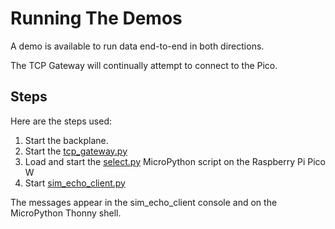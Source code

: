 # Running The Demos

A demo is available to run data end-to-end in both directions.

The TCP Gateway will continually attempt to connect to the Pico.

## Steps
Here are the steps used:

1. Start the backplane.
2. Start the [tcp_gateway.py](https://github.com/MrYsLab/python_banyan/blob/tcp_gateway/python_banyan/utils/tcp_gateway/tcp_gateway.py)
3. Load and start the [select.py](https://github.com/MrYsLab/python_banyan/blob/master/python_banyan/utils/tcp_gateway/pico_micropython_scripts/select.py) MicroPython script on the Raspberry Pi Pico W
4. Start [sim_echo_client.py](https://github.com/MrYsLab/python_banyan/blob/master/python_banyan/utils/tcp_gateway/simulated_local_station/sim_echo_client.py)

The messages appear in the sim_echo_client console and on the MicroPython 
Thonny shell.
